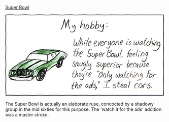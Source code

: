 [Super Bowl](https://xkcd.com/60)

![Super Bowl](./random_comic.png)

The Super Bowl is actually an elaborate ruse, concocted by a shadowy group in the mid sixties for this purpose.  The 'watch it for the ads' addition was a master stroke.

